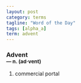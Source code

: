 ```yaml
---
layout: post
category: terms
tagline: "Word of the Day"
tags: [alpha_a]
term: advent
---
```


<h3>Advent<br/> <small>&mdash; n. (ad<span>&middot;</span>vent)</small></h3>
<p><ol><li>commercial portal</li>
</ol></p>
